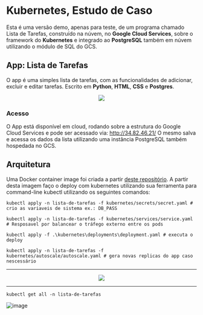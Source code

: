 # Kubernetes, Estudo de Caso
Esta é uma versão demo, apenas para teste, de um programa chamado Lista de Tarefas, construído na núvem, no **Google Cloud Services**, sobre o framework do **Kubernetes**
e integrado ao **PostgreSQL** também em núvem utilizando o módulo de SQL do GCS.

## App: Lista de Tarefas
O app é uma simples lista de tarefas, com as funcionalidades de adicionar, excluir e editar tarefas. Escrito em **Python**, **HTML**, **CSS** e **Postgres**.

<p align="center">
  <img src="https://user-images.githubusercontent.com/68448759/135730727-e8dee513-061d-4221-a366-21cc525eed38.PNG" />
</p>

### Acesso
O App está disponível em cloud, rodando sobre a estrutura do Google Cloud Services e pode ser acessado via: http://34.82.46.21/
O mesmo salva e acessa os dados da lista utilizando uma instância PostgreSQL também hospedada no GCS.

## Arquitetura
Uma Docker container image foi criada a partir [deste repositório](https://hub.docker.com/repository/docker/aguilerajoao/lista-de-tarefas).
A partir desta imagem faço o deploy com kubernetes utilizando sua ferramenta para command-line kubectl utilizando os seguintes comandos:

`kubectl apply -n lista-de-tarefas -f kubernetes/secrets/secret.yaml # crio as variaveis de sistema ex.: DB_PASS`

`kubectl apply -n lista-de-tarefas -f kubernetes/services/service.yaml # Resposavel por balancear o tráfego externo entre os pods`

`kubectl apply -f .\kubernetes\deployments\deployment.yaml # executa o deploy`

`kubectl apply -n lista-de-tarefas -f kubernetes/autoscale/autoscale.yaml # gera novas replicas do app caso nescessário`

---------

<p align="center">
  <img src="https://user-images.githubusercontent.com/68448759/136127429-25a3b4c4-f229-4575-8b66-d0f23415d2ec.png" />
</p>




---------

`kubectl get all -n lista-de-tarefas`

![image](https://user-images.githubusercontent.com/68448759/136125178-31cd4a5d-2559-4b1a-b476-1d869d17d749.png)

